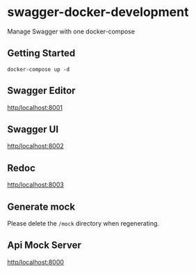 # swagger-docker-development
Manage Swagger with one docker-compose

## Getting Started

`docker-compose up -d`

## Swagger Editor

[http/localhost:8001](http/localhost:8001)

## Swagger UI

[http/localhost:8002](http/localhost:8002)

## Redoc

[http/localhost:8003](http/localhost:8003)

## Generate mock

Please delete the `/mock` directory when regenerating.

## Api Mock Server

[http/localhost:8000](http/localhost:8000)
